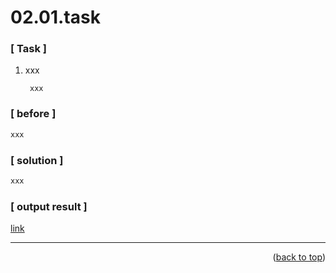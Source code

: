 <a name="topage"></a>

# 02.01.task

### [ Task ]
  1. xxx

     ```
      xxx
     ```

### [ before ]

```sh
xxx
```

### [ solution ]

```sh
xxx
```

### [ output result ]

[link](url)

-----


<p align="right">(<a href="#topage">back to top</a>)</p>
<br/>
<br/>
